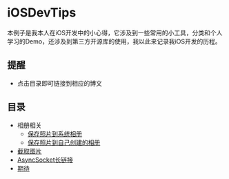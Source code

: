 iOSDevTips
===========================

本例子是我本人在iOS开发中的小心得，它涉及到一些常用的小工具，分类和个人学习的Demo，还涉及到第三方开源库的使用，我以此来记录我iOS开发的历程。

## 提醒
* 点击目录即可链接到相应的博文

## 目录
* 相册相关
    * [保存照片到系统相册](https://github.com/piglikeYoung/Dev-blog/blob/master/2015-08-11-%E4%BF%9D%E5%AD%98%E7%85%A7%E7%89%87%E5%88%B0%E7%B3%BB%E7%BB%9F%E7%9B%B8%E5%86%8C.md)
    * [保存照片到自己创建的相册](#保存照片到自己创建的相册)
* [截取图片](#截取图片)
* [AsyncSocket长链接](#AsyncSocket长链接)
* [期待](#期待)


